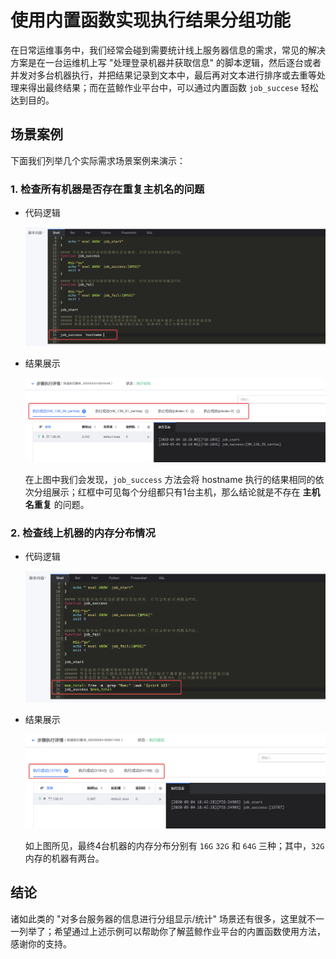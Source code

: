 # 使用内置函数实现执行结果分组功能

在日常运维事务中，我们经常会碰到需要统计线上服务器信息的需求，常见的解决方案是在一台运维机上写 "处理登录机器并获取信息" 的脚本逻辑，然后逐台或者并发对多台机器执行，并把结果记录到文本中，最后再对文本进行排序或去重等处理来得出最终结果；而在蓝鲸作业平台中，可以通过内置函数 `job_succese` 轻松达到目的。

## 场景案例

下面我们列举几个实际需求场景案例来演示：

### 1. 检查所有机器是否存在重复主机名的问题

- 代码逻辑

  ![image-20200504182752953](media/image-20200504182752953.png)

- 结果展示

  ![image-20200504183245205](media/image-20200504183245205.png)

  在上图中我们会发现，`job_success` 方法会将 hostname 执行的结果相同的依次分组展示；红框中可见每个分组都只有1台主机，那么结论就是不存在 **主机名重复** 的问题。

### 2. 检查线上机器的内存分布情况

- 代码逻辑

  ![image-20200504184143563](media/image-20200504184143563.png)

- 结果展示

  ![image-20200504184308400](media/image-20200504184308400.png)

  如上图所见，最终4台机器的内存分布分别有 `16G` `32G` 和 `64G` 三种；其中，`32G`内存的机器有两台。

## 结论

诸如此类的 "对多台服务器的信息进行分组显示/统计" 场景还有很多，这里就不一一列举了；希望通过上述示例可以帮助你了解蓝鲸作业平台的内置函数使用方法，感谢你的支持。